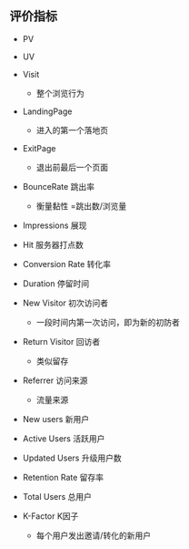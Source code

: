 ## 评价指标

- PV

- UV

- Visit 

  - 整个浏览行为

- LandingPage

  - 进入的第一个落地页

- ExitPage

  - 退出前最后一个页面

- BounceRate 跳出率

  - 衡量黏性   =跳出数/浏览量

- Impressions 展现

- Hit 服务器打点数

- Conversion Rate 转化率

- Duration 停留时间

- New Visitor 初次访问者

  - 一段时间内第一次访问，即为新的初防者

- Return Visitor 回访者

  - 类似留存

- Referrer 访问来源

  - 流量来源

- New users 新用户

- Active Users 活跃用户

- Updated Users 升级用户数

- Retention Rate 留存率

- Total Users 总用户

- K-Factor K因子  

  - 每个用户发出邀请/转化的新用户

  ​